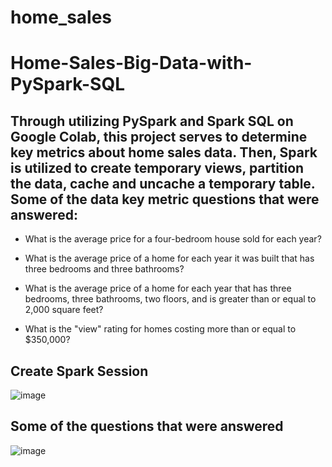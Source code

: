 # home_sales

# Home-Sales-Big-Data-with-PySpark-SQL

## Through utilizing PySpark and Spark SQL on Google Colab, this project serves to determine key metrics about home sales data. Then, Spark is utilized to create temporary views, partition the data, cache and uncache a temporary table. Some of the data key metric questions that were answered:

- What is the average price for a four-bedroom house sold for each year? 

- What is the average price of a home for each year it was built that has three bedrooms and three bathrooms? 

- What is the average price of a home for each year that has three bedrooms, three bathrooms, two floors, and is greater than or equal to 2,000 square feet? 

- What is the "view" rating for homes costing more than or equal to $350,000? 

## Create Spark Session 
![image](https://user-images.githubusercontent.com/114372545/230545024-19415885-4264-40ad-b606-1db95dcd86d2.png)

## Some of the questions that were answered 
![image](https://user-images.githubusercontent.com/114372545/230545110-f1e4a174-3ac4-4c7d-9b98-0416f4e25f1f.png)
